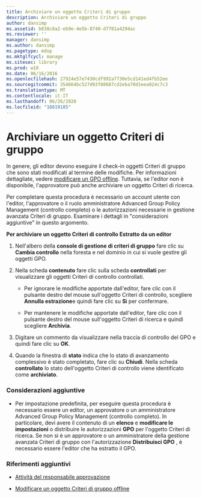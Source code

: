 ```yaml
---
title: Archiviare un oggetto Criteri di gruppo
description: Archiviare un oggetto Criteri di gruppo
author: dansimp
ms.assetid: b838c8a2-eb9e-4e5b-8740-d7701a4294ac
ms.reviewer: ''
manager: dansimp
ms.author: dansimp
ms.pagetype: mdop
ms.mktglfcycl: manage
ms.sitesec: library
ms.prod: w10
ms.date: 06/16/2016
ms.openlocfilehash: 27924e57e7430cdf992a7730e5cd141ed4fb52ee
ms.sourcegitcommit: 354664bc527d93f80687cd2eba70d1eea024c7c3
ms.translationtype: MT
ms.contentlocale: it-IT
ms.lasthandoff: 06/26/2020
ms.locfileid: "10819185"
---
```

# Archiviare un oggetto Criteri di gruppo


In genere, gli editor devono eseguire il check-in oggetti Criteri di gruppo che sono stati modificati al termine delle modifiche. Per informazioni dettagliate, vedere [modificare un GPO offline](edit-a-gpo-offline-agpm40.md). Tuttavia, se l'editor non è disponibile, l'approvatore può anche archiviare un oggetto Criteri di ricerca.

Per completare questa procedura è necessario un account utente con l'editor, l'approvatore o il ruolo amministratore Advanced Group Policy Management (controllo completo) o le autorizzazioni necessarie in gestione avanzata Criteri di gruppo. Esaminare i dettagli in "considerazioni aggiuntive" in questo argomento.

**Per archiviare un oggetto Criteri di controllo Estratto da un editor**

1.  Nell'albero della **console di gestione di criteri di gruppo** fare clic su **Cambia controllo** nella foresta e nel dominio in cui si vuole gestire gli oggetti GPO.

2.  Nella scheda **contenuto** fare clic sulla scheda **controllati** per visualizzare gli oggetti Criteri di controllo controllati.

    -   Per ignorare le modifiche apportate dall'editor, fare clic con il pulsante destro del mouse sull'oggetto Criteri di controllo, scegliere **Annulla estrazione**e quindi fare clic su **Sì** per confermare.

    -   Per mantenere le modifiche apportate dall'editor, fare clic con il pulsante destro del mouse sull'oggetto Criteri di ricerca e quindi scegliere **Archivia**.

3.  Digitare un commento da visualizzare nella traccia di controllo del GPO e quindi fare clic su **OK**.

4.  Quando la finestra di **stato** indica che lo stato di avanzamento complessivo è stato completato, fare clic su **Chiudi**. Nella scheda **controllato** lo stato dell'oggetto Criteri di controllo viene identificato come **archiviato**.

### Considerazioni aggiuntive

-   Per impostazione predefinita, per eseguire questa procedura è necessario essere un editor, un approvatore o un amministratore Advanced Group Policy Management (controllo completo). In particolare, devi avere il contenuto di un **elenco** e **modificare le impostazioni** o distribuire le autorizzazioni **GPO** per l'oggetto Criteri di ricerca. Se non si è un approvatore o un amministratore della gestione avanzata Criteri di gruppo con l'autorizzazione **Distribuisci GPO** , è necessario essere l'editor che ha estratto il GPO.

### Riferimenti aggiuntivi

-   [Attività del responsabile approvazione](performing-approver-tasks-agpm40.md)

-   [Modificare un oggetto Criteri di gruppo offline](edit-a-gpo-offline-agpm40.md)

 

 





